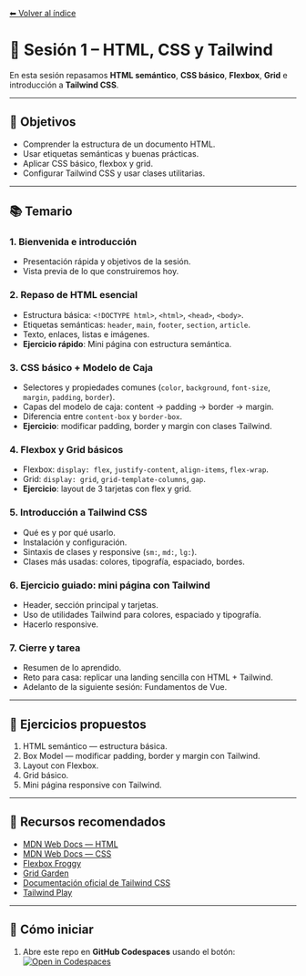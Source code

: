 [⬅ Volver al índice](https://github.com/brunoggm/webjs-sessions)

# 📝 Sesión 1 – HTML, CSS y Tailwind

En esta sesión repasamos **HTML semántico**, **CSS básico**, **Flexbox**, **Grid** e introducción a **Tailwind CSS**.

---

## 🎯 Objetivos
- Comprender la estructura de un documento HTML.
- Usar etiquetas semánticas y buenas prácticas.
- Aplicar CSS básico, flexbox y grid.
- Configurar Tailwind CSS y usar clases utilitarias.

---

## 📚 Temario

### 1. Bienvenida e introducción
- Presentación rápida y objetivos de la sesión.
- Vista previa de lo que construiremos hoy.

### 2. Repaso de HTML esencial
- Estructura básica: `<!DOCTYPE html>`, `<html>`, `<head>`, `<body>`.
- Etiquetas semánticas: `header`, `main`, `footer`, `section`, `article`.
- Texto, enlaces, listas e imágenes.
- **Ejercicio rápido**: Mini página con estructura semántica.

### 3. CSS básico + Modelo de Caja
- Selectores y propiedades comunes (`color`, `background`, `font-size`, `margin`, `padding`, `border`).
- Capas del modelo de caja: content → padding → border → margin.
- Diferencia entre `content-box` y `border-box`.
- **Ejercicio**: modificar padding, border y margin con clases Tailwind.

### 4. Flexbox y Grid básicos
- Flexbox: `display: flex`, `justify-content`, `align-items`, `flex-wrap`.
- Grid: `display: grid`, `grid-template-columns`, `gap`.
- **Ejercicio**: layout de 3 tarjetas con flex y grid.

### 5. Introducción a Tailwind CSS
- Qué es y por qué usarlo.
- Instalación y configuración.
- Sintaxis de clases y responsive (`sm:`, `md:`, `lg:`).
- Clases más usadas: colores, tipografía, espaciado, bordes.

### 6. Ejercicio guiado: mini página con Tailwind
- Header, sección principal y tarjetas.
- Uso de utilidades Tailwind para colores, espaciado y tipografía.
- Hacerlo responsive.

### 7. Cierre y tarea
- Resumen de lo aprendido.
- Reto para casa: replicar una landing sencilla con HTML + Tailwind.
- Adelanto de la siguiente sesión: Fundamentos de Vue.

---

## 📂 Ejercicios propuestos
1. HTML semántico — estructura básica.
2. Box Model — modificar padding, border y margin con Tailwind.
3. Layout con Flexbox.
4. Grid básico.
5. Mini página responsive con Tailwind.

---

## 📌 Recursos recomendados
- [MDN Web Docs — HTML](https://developer.mozilla.org/es/docs/Learn/HTML)
- [MDN Web Docs — CSS](https://developer.mozilla.org/es/docs/Learn/CSS)
- [Flexbox Froggy](https://flexboxfroggy.com/)
- [Grid Garden](https://cssgridgarden.com/)
- [Documentación oficial de Tailwind CSS](https://tailwindcss.com/docs)
- [Tailwind Play](https://play.tailwindcss.com/)

---

## 🚀 Cómo iniciar
1. Abre este repo en **GitHub Codespaces** usando el botón:  
   [![Open in Codespaces](https://img.shields.io/badge/Open_in-Codespaces-blueviolet?logo=github)](https://codespaces.new/brunoggm/web-s01-html-tailwind?quickstart=1)
